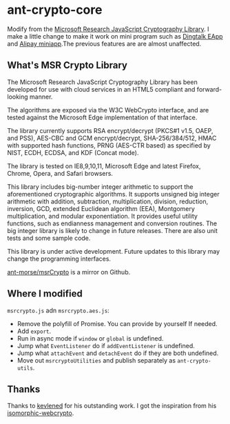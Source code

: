 # ant-crypto-core

Modify from the [Microsoft Research JavaScript Cryptography Library](https://www.microsoft.com/en-us/download/details.aspx?id=52439). I make a little change to make it work on mini program such as [Dingtalk EApp](https://open-doc.dingtalk.com/microapp/ln6dmh/bv006z) and [Alipay miniapp](https://mini.open.alipay.com/channel/miniIndex.htm).The previous features are are almost unaffected.

## What's MSR Crypto Library

The Microsoft Research JavaScript Cryptography Library has been developed for use with cloud services in an HTML5 compliant and forward-looking manner.

The algorithms are exposed via the W3C WebCrypto interface, and are tested against the Microsoft Edge implementation of that interface.

The library currently supports RSA encrypt/decrypt (PKCS#1 v1.5, OAEP, and PSS), AES-CBC and GCM encrypt/decrypt, SHA-256/384/512, HMAC with supported hash functions, PRNG (AES-CTR based) as specified by NIST, ECDH, ECDSA, and KDF (Concat mode).

The library is tested on IE8,9,10,11, Microsoft Edge and latest Firefox, Chrome, Opera, and Safari browsers.

This library includes big-number integer arithmetic to support the aforementioned cryptographic algorithms. It supports unsigned big integer arithmetic with addition, subtraction, multiplication, division, reduction, inversion, GCD, extended Euclidean algorithm (EEA), Montgomery multiplication, and modular exponentiation. It provides useful utility functions, such as endianness management and conversion routines. The big integer library is likely to change in future releases. There are also unit tests and some sample code.

This library is under active development. Future updates to this library may change the programming interfaces.

[ant-morse/msrCrypto](https://github.com/ant-morse/msrCrypto) is a mirror on Github.

## Where I modified

`msrcrypto.js` adn `msrcrypto.aes.js`:
- Remove the polyfill of Promise. You can provide by yourself If needed.
- Add `export`.
- Run in async mode if `window` or `global` is undefined.
- Jump what `EventListener` do if `addEventListener` is undefined.
- Jump what `attachEvent` and `detachEvent` do if they are both undefined.
- Move out `msrcryptoUtilities` and publish separately as  `ant-crypto-utils`.
## Thanks

Thanks to [kevlened](https://github.com/kevlened) for his outstanding work. I got the inspiration from his [isomorphic-webcrypto](https://github.com/kevlened/isomorphic-webcrypto).
